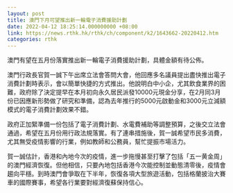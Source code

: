 ```yaml
---
layout: post
title: 澳門下月可望推出新一輪電子消費援助計劃
date: 2022-04-12 18:25:14.000000000 +08:00
link: https://news.rthk.hk/rthk/ch/component/k2/1643662-20220412.htm
categories: rthk
---
```


澳門有望在五月份落實推出新一輪電子消費援助計劃，具體金額有待公佈。

澳門行政長官賀一誠下午出席立法會答問大會，他回應多名議員提出盡快推出電子消費計劃時表示，會以簡單快捷的方式推出。他說明白中小企，尤其飲食業界的困難，政府除了決定提早在本月初向永久居民派發10000元現金分享，在2月同3月份已因應新形勢做了研究和準備，認為去年推行的5000元啟動金和3000元立減額模式的電子消費計劃效果不錯。

政府正加緊準備一份包括了電子消費計劃、水電費補助等調整預算，之後交立法會通過，希望在五月份用行政法規落實。有了連串措施後，賀一誠希望市民多消費，尤其無受疫情影響的行業，例如教師和公務員，幫忙提振市場活力。

賀一誠估計，香港和內地今次的疫情，進一步拖慢甚至打擊了包括「五一黄金周」的澳門經濟恢復。但他相信，只要內地包括香港今次能控制並動態清零後，疫情會趨向平穩。到時澳門會爭取在下半年，恢復各項大型旅遊活動，包括格蘭披治大賽車的國際賽事，希望各行業要對經濟復蘇保持信心。
